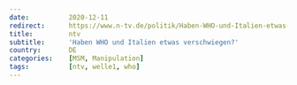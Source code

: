 ```yaml
---
date:          2020-12-11
redirect:      https://www.n-tv.de/politik/Haben-WHO-und-Italien-etwas-verschwiegen-article22229835.html
title:         ntv
subtitle:      'Haben WHO und Italien etwas verschwiegen?'
country:       DE
categories:    [MSM, Manipulation]
tags:          [ntv, welle1, who]
---
```


